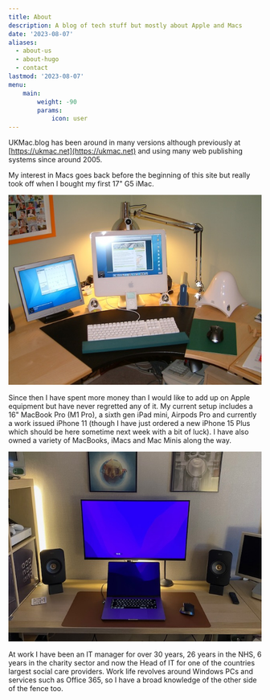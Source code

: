 ```yaml
---
title: About
description: A blog of tech stuff but mostly about Apple and Macs
date: '2023-08-07'
aliases:
  - about-us
  - about-hugo
  - contact
lastmod: '2023-08-07'
menu:
    main: 
        weight: -90
        params:
            icon: user
---
```

UKMac.blog has been around in many versions although previously at [https://ukmac.net](https://ukmac.net) and using many web publishing systems since around 2005.

My interest in Macs goes back before the beginning of this site but really took off when I bought my first 17" G5 iMac.

![My first G5 iMac](g5imac.jpg "G5 iMac")

Since then I have spent more money than I would like to add up on Apple equipment but have never regretted any of it. My current setup includes a 16" MacBook Pro (M1 Pro), a sixth gen iPad mini, Airpods Pro and currently a work issued iPhone 11 (though I have just ordered a new iPhone 15 Plus which should be here sometime next week with a bit of luck). I have also owned a variety of MacBooks, iMacs and Mac Minis along the way.

![M1 MacBook Pro](macbook.jpg "M1 MacBook Pro")

At work I have been an IT manager for over 30 years, 26 years in the NHS, 6 years in the charity sector and now the Head of IT for one of the countries largest social care providers. Work life revolves around Windows PCs and services such as Office 365, so I have a broad knowledge of the other side of the fence too.
